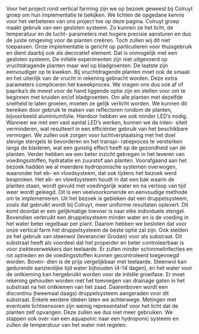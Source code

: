 Voor het project rond vertical farming zijn we op bezoek geweest bij Colruyt groep om hun implementatie
te bekijken. We lichten de opgedane kennis voor het verbeteren van ons project toe op deze pagina.
Colruyt groep maakt gebruik van een gesloten systeem. Zo kunnen ze het licht, de temperatuur en de lucht-
parameters met hogere precisie aansturen en dus de juiste omgeving voor de planten creëren. Toch zullen
wij dit niet toepassen. Onze implementatie is gericht op particulieren voor thuisgebruik en dient daarbij ook
als decoratief element. Dat is onmogelijk met een gesloten systeem.
De initiële experimenten zijn niet uitgevoerd op vruchtdragende planten maar wel op bladgroenten. De
laatste zijn eenvoudiger op te kweken. Bij vruchtdragende planten moet ook de smaak en het uiterlijk van
de vrucht in rekening gebracht worden. Deze extra parameters compliceren het kweekproces. We vragen
ons dus ook af of paprika’s de meest voor de hand liggende optie zijn en stellen voor om te beginnen met
kruiden en/of bladgroenten.
Om alle planten met dezelfde snelheid te laten groeien, moeten ze gelijk verlicht worden. We kunnen dit
bereiken door gebruik te maken van reflectoren rondom de planten, bijvoorbeeld aluminiumfolie. Hierdoor
hebben we ook minder LED’s nodig. Wanneer we met een vast aantal LED’s werken, kunnen we de inten-
siteit verminderen, wat resulteert in een efficiënter gebruik van het beschikbare vermogen.
We zullen ook zorgen voor luchtverplaatsing met het doel stevige stengels te bevorderen en het transpi-
ratieproces te versterken langs de bladeren, wat een gunstig effect heeft op de gezondheid van de planten.
Verder hebben we een beter inzicht gekregen in het leveren van voedingsstoffen, hydratatie en zuurstof aan
planten. Voorafgaand aan het bezoek hadden we al meerdere hydroponische systemen overwogen, waaronder
het eb- en vloedsysteem, dat ook tijdens het bezoek werd besproken. Het eb- en vloedsysteem houdt in dat
een bak waarin de planten staan, wordt gevuld met voedingsrijk water en na verloop van tijd weer wordt
geleegd. Dit is een veelvoorkomende en eenvoudige methode om te implementeren. Uit het bezoek is gebleken
dat een druppelsysteem, zoals dat gebruikt wordt bij Colruyt, meer uniforme resultaten oplevert. Dit komt
doordat er een gelijkmatige toevoer is naar elke individuele stengel. Bovendien verbruikt een druppelsysteem
minder water en is de voeding in het water beter regelbaar per plant. Daarom hebben we besloten dat voor
onze vertical farm het druppelsysteem de beste optie zal zijn.
Ook stelden ze het gebruik van steenwol (leverancier Grodan) voor als substraat. Dit substraat heeft als
voordeel dat het properder en beter controleerbaar is voor ziekteverwekkers dan teelaarde. Er zullen minder
schimmelinfecties en rot optreden en de voedingsstoffen kunnen gecontroleerd toegevoegd worden. Boven-
dien is de prijs vergelijkbaar met teelaarde. Steenwol kan gedurende aanzienlijke tijd water bijhouden (4-14
dagen), en het water voor de ontkieming kan hergebruikt worden voor de initiële groeifase. Er moet rekening
gehouden worden met het toevoegen van drainage gaten in het substraat na het ontkiemen van het zaad.
Daarenboven wordt een discontinu (tweemaal daags) druppelsysteem aangeraden voor dit substraat.
Enkele eerdere ideëen laten we achterwege. Metingen met eventuele lichtsensoren zijn weinig representatief
voor het licht dat de planten zelf opvangen. Deze zullen we dus niet meer gebruiken. We stappen ook over
van een aquaponic naar een hydroponic systeem en zullen de temperatuur van het water niet regelen.
